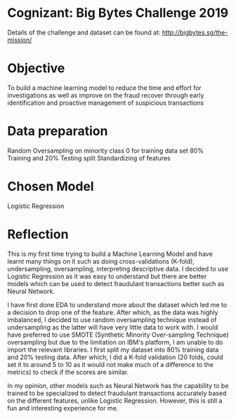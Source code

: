 # Cognizant: Big Bytes Challenge 2019
Details of the challenge and dataset can be found at: http://bigbytes.sg/the-mission/ 

# Objective
To build a machine learning model to reduce the time and effort for investigations as well as improve on the fraud recover through early identification and proactive management of suspicious transactions

# Data preparation
Random Oversampling on minority class 0 for training data set
80% Training and 20% Testing split
Standardizing of features

# Chosen Model
Logistic Regression

# Reflection
This is my first time trying to build a Machine Learning Model and have learnt many things on it such as doing cross-validations (K-fold), undersampling, oversampling, interpreting descriptive data. I decided to use Logistic Regression as it was easy to understand but there are better models which can be used to detect fraudulant transactions better such as Neural Network. 

I have first done EDA to understand more about the dataset which led me to a decision to drop one of the feature. After which, as the data was highly imbalanced, I decided to use random oversampling technique instead of undersampling as the latter will have very little data to work with. I would have preferred to use SMOTE (Synthetic Minority Over-sampling Technique) oversampling but due to the limitation on IBM's platform, I am unable to do import the relevant libraries. I first split my dataset into 80% training data and 20% testing data. After which, I did a K-fold validation (20 folds, could set it to around 5 to 10 as it would not make much of a difference to the metrics) to check if the scores are similar.

In my opinion, other models such as Neural Network has the capability to be trained to be specialized to detect fraudulant transactions accurately based on the different features, unlike Logistic Regression. However, this is still a fun and interesting experience for me.
